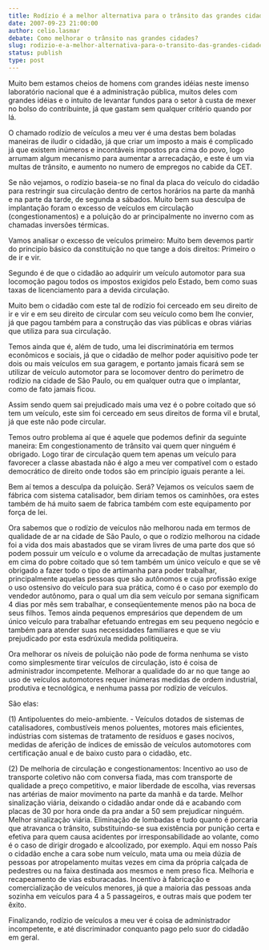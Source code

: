 ```yaml
---
title: Rodízio é a melhor alternativa para o trânsito das grandes cidades?
date: 2007-09-23 21:00:00
author: celio.lasmar
debate: Como melhorar o trânsito nas grandes cidades?
slug: rodizio-e-a-melhor-alternativa-para-o-transito-das-grandes-cidades
status: publish 
type: post
---
```


Muito bem estamos cheios de homens com grandes idéias neste imenso laboratório nacional que é a administração pública, muitos deles com grandes idéias e o intuito de levantar fundos para o setor à custa de mexer no bolso do contribuinte, já que gastam sem qualquer critério quando por lá.  

O chamado rodízio de veículos a meu ver é uma destas bem boladas maneiras de iludir o cidadão, já que criar um imposto a mais é complicado já que existem inúmeros e incontáveis impostos pra cima do povo, logo arrumam algum mecanismo para aumentar a arrecadação, e este é um via multas de trânsito, e aumento no numero de empregos no cabide da CET.  

Se não vejamos, o rodízio baseia-se no final da placa do veículo do cidadão para restringir sua circulação dentro de certos horários na parte da manhã e na parte da tarde, de segunda a sábados. Muito bem sua desculpa de implantação foram o excesso de veículos em circulação (congestionamentos) e a poluição do ar principalmente no inverno com as chamadas inversões térmicas.  

Vamos analisar o excesso de veículos primeiro: Muito bem devemos partir do principio básico da constituição no que tange a dois direitos: Primeiro o de ir e vir.  

Segundo é de que o cidadão ao adquirir um veículo automotor para sua locomoção pagou todos os impostos exigidos pelo Estado, bem como suas taxas de licenciamento para a devida circulação.  

Muito bem o cidadão com este tal de rodízio foi cerceado em seu direito de ir e vir e em seu direito de circular com seu veículo como bem lhe convier, já que pagou também para a construção das vias públicas e obras viárias que utiliza para sua circulação.  

Temos ainda que é, além de tudo, uma lei discriminatória em termos econômicos e sociais, já que o cidadão de melhor poder aquisitivo pode ter dois ou mais veículos em sua garagem, e portanto jamais ficará sem se utilizar de veículo automotor para se locomover dentro do perímetro de rodízio na cidade de São Paulo, ou em qualquer outra que o implantar, como de fato jamais ficou.  

Assim sendo quem sai prejudicado mais uma vez é o pobre coitado que só tem um veículo, este sim foi cerceado em seus direitos de forma vil e brutal, já que este não pode circular.  

Temos outro problema aí que é aquele que podemos definir da seguinte maneira: Em congestionamento de trânsito vai quem quer ninguém é obrigado. Logo tirar de circulação quem tem apenas um veículo para favorecer a classe abastada não é algo a meu ver compatível com o estado democrático de direito onde todos são em princípio iguais perante a lei.  

Bem aí temos a desculpa da poluição. Será? Vejamos os veículos saem de fábrica com sistema catalisador, bem diriam temos os caminhões, ora estes também de há muito saem de fabrica também com este equipamento por força de lei.  

 Ora sabemos que o rodízio de veículos não melhorou nada em termos de qualidade de ar na cidade de São Paulo, o que o rodízio melhorou na cidade foi a vida dos mais abastados que se viram livres de uma parte dos que só podem possuir um veículo e o volume da arrecadação de multas justamente em cima do pobre coitado que só tem também um único veículo e que se vê obrigado a fazer todo o tipo de artimanha para poder trabalhar, principalmente aquelas pessoas que são autônomos e cuja profissão exige o uso ostensivo do veículo para sua prática, como é o caso por exemplo do vendedor autônomo, para o qual um dia sem veículo por semana significam 4 dias por mês sem trabalhar, e conseqüentemente menos pão na boca de seus filhos. Temos ainda pequenos empresários que dependem de um único veículo para trabalhar efetuando entregas em seu pequeno negócio e também para atender suas necessidades familiares e que se viu prejudicado por esta esdrúxula medida politiqueira.  

Ora melhorar os níveis de poluição não pode de forma nenhuma se visto como simplesmente tirar veículos de circulação, isto é coisa de administrador incompetente. Melhorar a qualidade do ar no que tange ao uso de veículos automotores requer inúmeras medidas de ordem industrial, produtiva e tecnológica, e nenhuma passa por rodízio de veículos.  

São elas:  

(1) Antipoluentes do meio-ambiente. - Veículos dotados de sistemas de catalisadores, combustíveis menos poluentes, motores mais eficientes, indústrias com sistemas de tratamento de resíduos e gases nocivos, medidas de aferição de índices de emissão de veículos automotores com certificação anual e de baixo custo para o cidadão, etc.  

(2) De melhoria de circulação e congestionamentos: Incentivo ao uso de transporte coletivo não com conversa fiada, mas com transporte de qualidade a preço competitivo, e maior liberdade de escolha, vias reversas nas artérias de maior movimento na parte da manhã e da tarde. Melhor sinalização viária, deixando o cidadão andar onde dá e acabando com placas de 30 por hora onde da pra andar a 50 sem prejudicar ninguém. Melhor sinalização viária. Eliminação de lombadas e tudo quanto é porcaria que atravanca o trânsito, substituindo-se sua existência por punição certa e efetiva para quem causa acidentes por irresponsabilidade ao volante, como é o caso de dirigir drogado e alcoolizado, por exemplo. Aqui em nosso País o cidadão enche a cara sobe num veículo, mata uma ou meia dúzia de pessoas por atropelamento muitas vezes em cima da própria calçada de pedestres ou na faixa destinada aos mesmos e nem preso fica. Melhoria e recapeamento de vias esburacadas. Incentivo à fabricação e comercialização de veículos menores, já que a maioria das pessoas anda sozinha em veículos para 4 a 5 passageiros, e outras mais que podem ter êxito.  

Finalizando, rodízio de veículos a meu ver é coisa de administrador incompetente, e até discriminador conquanto pago pelo suor do cidadão em geral.  

  

